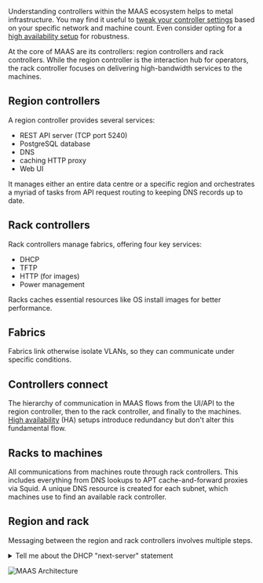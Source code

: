 Understanding controllers within the MAAS ecosystem helps to metal infrastructure. You may find it useful to [tweak your controller settings](https://maas.io/docs/how-to-manage-controllers) based on your specific network and machine count. Even consider opting for a [high availability setup](https://maas.io/docs/how-to-manage-controllers#p-9026-enable-ha) for robustness.

At the core of MAAS are its controllers: region controllers and rack controllers. While the region controller is the interaction hub for operators, the rack controller focuses on delivering high-bandwidth services to the machines.

## Region controllers

A region controller provides several services:

* REST API server (TCP port 5240)
* PostgreSQL database
* DNS
* caching HTTP proxy
* Web UI

It manages either an entire data centre or a specific region and orchestrates a myriad of tasks from API request routing to keeping DNS records up to date.

## Rack controllers

Rack controllers manage fabrics, offering four key services:

- DHCP
- TFTP
- HTTP (for images)
- Power management

Racks caches essential resources like OS install images for better performance.

## Fabrics

Fabrics link otherwise isolate VLANs, so they can communicate under specific conditions.

## Controllers connect

The hierarchy of communication in MAAS flows from the UI/API to the region controller, then to the rack controller, and finally to the machines. [High availability](https://maas.io/docs/how-to-manage-controllers#p-9026-enable-ha) (HA) setups introduce redundancy but don't alter this fundamental flow.

## Racks to machines

All communications from machines route through rack controllers. This includes everything from DNS lookups to APT cache-and-forward proxies via Squid. A unique DNS resource is created for each subnet, which machines use to find an available rack controller.

## Region and rack

Messaging between the region and rack controllers involves multiple steps.

<details><summary>Tell me about the DHCP "next-server" statement</summary>

The `next-server` directive specifies the host from which a machine should load its initial boot file. In the context of MAAS, the rack controller serving DHCP roles as this host, acting as a broker for boot file delivery.
</details>

![MAAS Architecture](https://discourse-maas-io-uploads.s3.us-east-1.amazonaws.com/original/1X/02a7ca58b989c67c74421b9d5e0c8b32907a2de1.jpeg)

